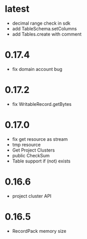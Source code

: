 # latest
- decimal range check in sdk
- add TableSchema.setColumns
- add Tables.create with comment

# 0.17.4
- fix domain account bug

# 0.17.2
- fix WritableRecord.getBytes

# 0.17.0
- fix get resource as stream
- tmp resource
- Get Project Clusters
- public CheckSum
- Table support if (not) exists

# 0.16.6
- project cluster API

# 0.16.5
- RecordPack memory size
